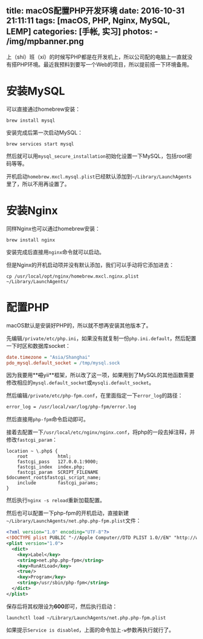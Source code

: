 title: macOS配置PHP开发环境
date: 2016-10-31 21:11:11
tags: [macOS, PHP, Nginx, MySQL, LEMP]
categories: [手帐, 实习]
photos: 
	- /img/mpbanner.png
---
上（shí）班（xí）的时候写PHP都是在开发机上，所以公司配的电脑上一直就没有搭PHP环境。最近我预料到要写一个Web的项目，所以提前搭一下环境备用。

# 安装MySQL
可以直接通过homebrew安装：

	brew install mysql

安装完成后第一次启动MySQL：

	brew services start mysql
	
然后就可以用`mysql_secure_installation`初始化设置一下MySQL，包括root密码等等。
	
开机启动`homebrew.mxcl.mysql.plist`已经默认添加到`~/Library/LaunchAgents`里了，所以不用再设置了。

# 安装Nginx
同样Nginx也可以通过homebrew安装：

	brew install nginx
	
安装完成后直接用`nginx`命令就可以启动。

但是Nginx的开机启动项并没有默认添加，我们可以手动将它添加进去：

	cp /usr/local/opt/nginx/homebrew.mxcl.nginx.plist ~/Library/LaunchAgents/
	
# 配置PHP
macOS默认是安装好PHP的，所以就不想再安装其他版本了。

先编辑`/private/etc/php.ini`，如果没有就复制一份`php.ini.default`，然后配置一下时区和数据库socket：

```ini
date.timezone = "Asia/Shanghai"
pdo_mysql.default_socket = /tmp/mysql.sock
```

因为我要用**~~噫~~yii**框架，所以改了这一项，如果用到了MySQL的其他函数需要修改相应的`mysql.default_socket`或`mysqli.default_socket`。

然后编辑`/private/etc/php-fpm.conf`，在里面指定一下`error_log`的路径：

```sh
error_log = /usr/local/var/log/php-fpm/error.log
```

然后直接用`php-fpm`命令启动即可。

接着去配置一下`/usr/local/etc/nginx/nginx.conf`，将php的一段去掉注释，并修改`fastcgi_param`：

```nginx
location ~ \.php$ {
    root           html;
    fastcgi_pass   127.0.0.1:9000;
    fastcgi_index  index.php;
    fastcgi_param  SCRIPT_FILENAME  $document_root$fastcgi_script_name;
    include        fastcgi_params;
}
```

然后执行`nginx -s reload`重新加载配置。

然后也可以配置一下php-fpm的开机启动，直接新建`~/Library/LaunchAgents/net.php.php-fpm.plist`文件：

```xml
<?xml version="1.0" encoding="UTF-8"?>
<!DOCTYPE plist PUBLIC "-//Apple Computer//DTD PLIST 1.0//EN" "http://www.apple.com/DTDs/PropertyList-1.0.dtd">
<plist version="1.0">
  <dict>
    <key>Label</key>
    <string>net.php.php-fpm</string>
    <key>RunAtLoad</key>
    <true/>
    <key>Program</key>
    <string>/usr/sbin/php-fpm</string>
  </dict>
</plist>
```

保存后将其权限设为**600**即可，然后执行启动：

	launchctl load ~/Library/LaunchAgents/net.php.php-fpm.plist
	
如果提示`Service is disabled`，上面的命令加上`-w`参数再执行就行了。